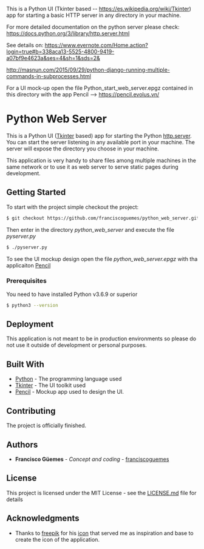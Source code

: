 This is a Python UI (Tkinter based -- https://es.wikipedia.org/wiki/Tkinter) app for starting a basic HTTP server in any directory in your machine.



For more detailed documentation on the python server please check: https://docs.python.org/3/library/http.server.html


See details on:
	https://www.evernote.com/Home.action?login=true#b=338aca13-5525-4800-9419-a07bf9e4623a&ses=4&sh=1&sds=2&




http://masnun.com/2015/09/29/python-django-running-multiple-commands-in-subprocesses.html

For a UI mock-up open the file Python_start_web_server.epgz contained in this directory with the app Pencil --> https://pencil.evolus.vn/



# Python Web Server

This is a Python UI ([Tkinter](https://es.wikipedia.org/wiki/Tkinter) based) app for starting the Python [http.server](https://docs.python.org/3/library/http.server.html). 
You can start the server listening in any available port in your machine. The server will expose the directory you choose in your machine. 

This application is very handy to share files among multiple machines in the same network or to use it as web server to serve static pages during development. 

## Getting Started

To start with the project simple checkout the project:
```bash
$ git checkout https://github.com/franciscoguemes/python_web_server.git
```

Then enter in the directory _python_web_server_ and execute the file _pyserver.py_
```bash
$ ./pyserver.py
```

To see the UI mockup design open the file _python_web_server.epgz_ with tha applicaiton [Pencil](https://pencil.evolus.vn/)

### Prerequisites

You need to have installed Python v3.6.9 or superior

```bash
$ python3 --version
```

## Deployment

This application is not meant to be in production environments so please do not use it outside of development or personal purposes.

## Built With

* [Python](https://www.python.org/downloads/release/python-369/) - The programming language used
* [Tkinter](https://docs.python.org/3.6/library/tkinter.html) - The UI toolkit used
* [Pencil](https://pencil.evolus.vn/) - Mockup app used to design the UI.

## Contributing

The project is officially finished.

## Authors

* **Francisco Güemes** - *Concept and coding* - [franciscoguemes](https://github.com/franciscoguemes)

## License

This project is licensed under the MIT License - see the [LICENSE.md](LICENSE.md) file for details

## Acknowledgments

* Thanks to [freepik]("https://www.flaticon.com/authors/freepik") for his [icon](https://www.flaticon.com/free-icon/server-cloud_31988) that served me as inspiration
and base to create the icon of the application. 







